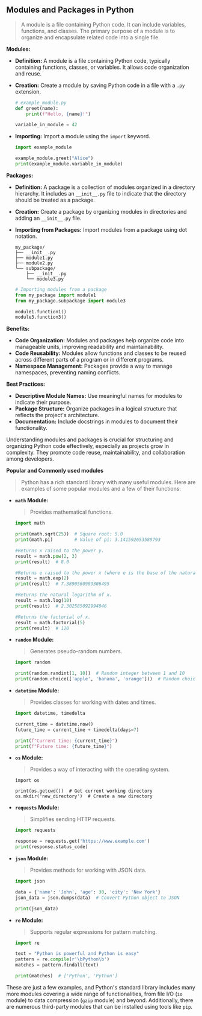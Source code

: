 ## **Modules and Packages in Python**

> A module is a file containing Python code. It can include variables, functions, and classes. The primary purpose of a module is to organize and encapsulate related code into a single file.

**Modules:**

- **Definition:** A module is a file containing Python code, typically containing functions, classes, or variables. It allows code organization and reuse.

- **Creation:** Create a module by saving Python code in a file with a `.py` extension.

  

  ```python
  # example_module.py
  def greet(name):
      print(f"Hello, {name}!")
  
  variable_in_module = 42
  ```

  

- **Importing:** Import a module using the `import` keyword.

  

  ```python
  import example_module
  
  example_module.greet("Alice")
  print(example_module.variable_in_module)
  ```



**Packages:**

- **Definition:** A package is a collection of modules organized in a directory hierarchy. It includes an `__init__.py` file to indicate that the directory should be treated as a package.

- **Creation:** Create a package by organizing modules in directories and adding an `__init__.py` file.

- **Importing from Packages:** Import modules from a package using dot notation.

  ```apl
  my_package/
  ├── __init__.py
  ├── module1.py
  ├── module2.py
  └── subpackage/
      ├── __init__.py
      └── module3.py
  ```

  ```python
  # Importing modules from a package
  from my_package import module1
  from my_package.subpackage import module3
  
  module1.function1()
  module3.function3()
  ```

**Benefits:**

- **Code Organization:** Modules and packages help organize code into manageable units, improving readability and maintainability.
- **Code Reusability:** Modules allow functions and classes to be reused across different parts of a program or in different programs.
- **Namespace Management:** Packages provide a way to manage namespaces, preventing naming conflicts.

**Best Practices:**

- **Descriptive Module Names:** Use meaningful names for modules to indicate their purpose.
- **Package Structure:** Organize packages in a logical structure that reflects the project's architecture.
- **Documentation:** Include docstrings in modules to document their functionality.

Understanding modules and packages is crucial for structuring and organizing Python code effectively, especially as projects grow in complexity. They promote code reuse, maintainability, and collaboration among developers.

**Popular and Commonly used modules**

> Python has a rich standard library with many useful modules. Here are examples of some popular modules and a few of their functions:

- **`math` Module:**

  > Provides mathematical functions.

  ```python
  import math
  
  print(math.sqrt(25))  # Square root: 5.0
  print(math.pi)        # Value of pi: 3.141592653589793
  
  #Returns x raised to the power y.
  result = math.pow(2, 3)
  print(result)  # 8.0
  
  #Returns e raised to the power x (where e is the base of the natural logarithm).
  result = math.exp(2)
  print(result)  # 7.3890560989306495
  
  #Returns the natural logarithm of x.
  result = math.log(10)
  print(result)  # 2.302585092994046
  
  #Returns the factorial of x.
  result = math.factorial(5)
  print(result)  # 120
  ```

- **`random` Module:**

  > Generates pseudo-random numbers.

  ```python
  import random
  
  print(random.randint(1, 10))  # Random integer between 1 and 10
  print(random.choice(['apple', 'banana', 'orange']))  # Random choice from a list
  ```

- **`datetime` Module:**

  > Provides classes for working with dates and times.

  ```python
  import datetime, timedelta
  
  current_time = datetime.now()
  future_time = current_time + timedelta(days=7)
  
  print(f"Current time: {current_time}")
  print(f"Future time: {future_time}")
  ```

- **`os` Module:**

  > Provides a way of interacting with the operating system.

  ```
  import os
  
  print(os.getcwd())  # Get current working directory
  os.mkdir('new_directory')  # Create a new directory
  ```

- **`requests` Module:**

  > Simplifies sending HTTP requests.

  ```python
  import requests
  
  response = requests.get('https://www.example.com')
  print(response.status_code)
  ```

- **`json` Module:**

  > Provides methods for working with JSON data.

  ```python
  import json
  
  data = {'name': 'John', 'age': 30, 'city': 'New York'}
  json_data = json.dumps(data)  # Convert Python object to JSON
  
  print(json_data)
  ```

- **`re` Module:**

  > Supports regular expressions for pattern matching.

  ```python
  import re
  
  text = "Python is powerful and Python is easy"
  pattern = re.compile(r'\bPython\b')
  matches = pattern.findall(text)
  
  print(matches)  # ['Python', 'Python']
  ```

These are just a few examples, and Python's standard library includes many more modules covering a wide range of functionalities, from file I/O (`io` module) to data compression (`gzip` module) and beyond. Additionally, there are numerous third-party modules that can be installed using tools like `pip`.